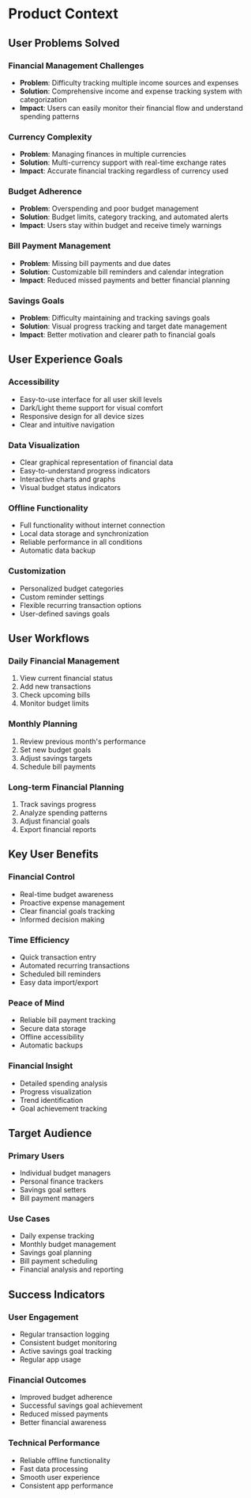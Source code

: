 # Product Context

## User Problems Solved

### Financial Management Challenges
- **Problem**: Difficulty tracking multiple income sources and expenses
- **Solution**: Comprehensive income and expense tracking system with categorization
- **Impact**: Users can easily monitor their financial flow and understand spending patterns

### Currency Complexity
- **Problem**: Managing finances in multiple currencies
- **Solution**: Multi-currency support with real-time exchange rates
- **Impact**: Accurate financial tracking regardless of currency used

### Budget Adherence
- **Problem**: Overspending and poor budget management
- **Solution**: Budget limits, category tracking, and automated alerts
- **Impact**: Users stay within budget and receive timely warnings

### Bill Payment Management
- **Problem**: Missing bill payments and due dates
- **Solution**: Customizable bill reminders and calendar integration
- **Impact**: Reduced missed payments and better financial planning

### Savings Goals
- **Problem**: Difficulty maintaining and tracking savings goals
- **Solution**: Visual progress tracking and target date management
- **Impact**: Better motivation and clearer path to financial goals

## User Experience Goals

### Accessibility
- Easy-to-use interface for all user skill levels
- Dark/Light theme support for visual comfort
- Responsive design for all device sizes
- Clear and intuitive navigation

### Data Visualization
- Clear graphical representation of financial data
- Easy-to-understand progress indicators
- Interactive charts and graphs
- Visual budget status indicators

### Offline Functionality
- Full functionality without internet connection
- Local data storage and synchronization
- Reliable performance in all conditions
- Automatic data backup

### Customization
- Personalized budget categories
- Custom reminder settings
- Flexible recurring transaction options
- User-defined savings goals

## User Workflows

### Daily Financial Management
1. View current financial status
2. Add new transactions
3. Check upcoming bills
4. Monitor budget limits

### Monthly Planning
1. Review previous month's performance
2. Set new budget goals
3. Adjust savings targets
4. Schedule bill payments

### Long-term Financial Planning
1. Track savings progress
2. Analyze spending patterns
3. Adjust financial goals
4. Export financial reports

## Key User Benefits

### Financial Control
- Real-time budget awareness
- Proactive expense management
- Clear financial goals tracking
- Informed decision making

### Time Efficiency
- Quick transaction entry
- Automated recurring transactions
- Scheduled bill reminders
- Easy data import/export

### Peace of Mind
- Reliable bill payment tracking
- Secure data storage
- Offline accessibility
- Automatic backups

### Financial Insight
- Detailed spending analysis
- Progress visualization
- Trend identification
- Goal achievement tracking

## Target Audience

### Primary Users
- Individual budget managers
- Personal finance trackers
- Savings goal setters
- Bill payment managers

### Use Cases
- Daily expense tracking
- Monthly budget management
- Savings goal planning
- Bill payment scheduling
- Financial analysis and reporting

## Success Indicators

### User Engagement
- Regular transaction logging
- Consistent budget monitoring
- Active savings goal tracking
- Regular app usage

### Financial Outcomes
- Improved budget adherence
- Successful savings goal achievement
- Reduced missed payments
- Better financial awareness

### Technical Performance
- Reliable offline functionality
- Fast data processing
- Smooth user experience
- Consistent app performance
